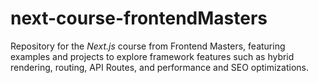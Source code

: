 # next-course-frontendMasters
Repository for the *Next.js* course from Frontend Masters, featuring examples and projects to explore framework features such as hybrid rendering, routing, API Routes, and performance and SEO optimizations.
